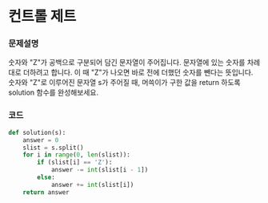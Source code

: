 # 컨트롤 제트
### 문제설명
숫자와 "Z"가 공백으로 구분되어 담긴 문자열이 주어집니다. 문자열에 있는 숫자를 차례대로 더하려고 합니다. 이 때 "Z"가 나오면 바로 전에 더했던 숫자를 뺀다는 뜻입니다. 숫자와 "Z"로 이루어진 문자열 s가 주어질 때, 머쓱이가 구한 값을 return 하도록 solution 함수를 완성해보세요.

### 코드
```python
def solution(s):
    answer = 0
    slist = s.split()
    for i in range(0, len(slist)):
        if (slist[i] == 'Z'):
            answer -= int(slist[i - 1])
        else:
            answer += int(slist[i])
    return answer
```


